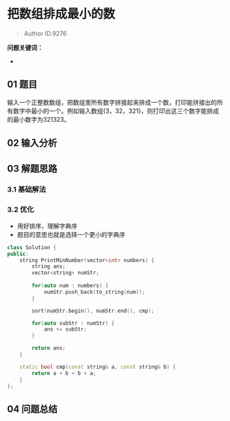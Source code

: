 # 把数组排成最小的数
> Author ID.9276 

**问题关键词：**

- 

## 01 题目

输入一个正整数数组，把数组里所有数字拼接起来排成一个数，打印能拼接出的所有数字中最小的一个。例如输入数组{3，32，321}，则打印出这三个数字能排成的最小数字为321323。

## 02 输入分析



## 03 解题思路

### 3.1 基础解法



### 3.2 优化

- 用好排序，理解字典序
- 题目的意思也就是选择一个更小的字典序

```c++
class Solution {
public:
    string PrintMinNumber(vector<int> numbers) {
        string ans;
        vector<string> numStr;
        
        for(auto num : numbers) {
            numStr.push_back(to_string(num));
        }

        sort(numStr.begin(), numStr.end(), cmp);

        for(auto subStr : numStr) {
            ans += subStr;
        }

        return ans;
    }

    static bool cmp(const string& a, const string& b) {
        return a + b < b + a;
    }
};
```



## 04 问题总结

